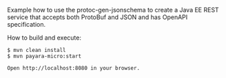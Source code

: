 Example how to use the protoc-gen-jsonschema to create a Java EE REST service that accepts both ProtoBuf and JSON and has OpenAPI specification. 

How to build and execute:
```
$ mvn clean install
$ mvn payara-micro:start

Open http://localhost:8080 in your browser.
```